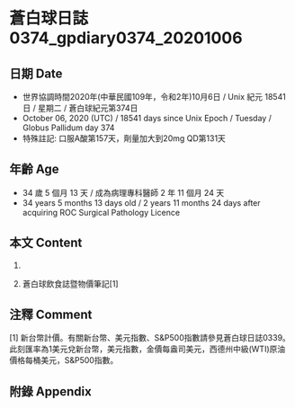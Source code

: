 [_metadata_:encoding]: - "utf-8"
[_metadata_:language]: - "zh-Hant-TW"
[_metadata_:fileformat]: - "markdown"
[_metadata_:MIME_type]: - "text/plain"
[_metadata_:markdown_version]: - "commonmark version 0.29"
[_metadata_:markdown_spec]: - "https://spec.commonmark.org/0.29/"

# 蒼白球日誌0374_gpdiary0374_20201006 #

## 日期 Date ##

* 世界協調時間2020年(中華民國109年，令和2年)10月6日 / Unix 紀元 18541 日 / 星期二 / 蒼白球紀元第374日
* October 06, 2020 (UTC) / 18541 days since Unix Epoch / Tuesday / Globus Pallidum day 374
* 特殊註記: 口服A酸第157天，劑量加大到20mg QD第131天

## 年齡 Age ##

* 34 歲 5 個月 13 天 / 成為病理專科醫師 2 年 11 個月 24 天
* 34 years 5 months 13 days old / 2 years 11 months 24 days after acquiring ROC Surgical Pathology Licence

## 本文 Content ##

1. 

    
2. 蒼白球飲食誌暨物價筆記[1]

    

## 注釋 Comment ##

[1] 新台幣計價。有關新台幣、美元指數、S&P500指數請參見蒼白球日誌0339。此刻匯率為1美元兌新台幣，美元指數，金價每盎司美元，西德州中級(WTI)原油價格每桶美元，S&P500指數。



## 附錄 Appendix ##

